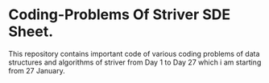 # Coding-Problems Of Striver SDE Sheet.
This repository contains important code of various coding problems of data structures and algorithms of striver from Day 1 to Day 27 which i am starting from 27 January.
